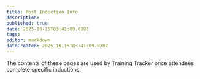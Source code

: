 ```yaml
---
title: Post Induction Info
description: 
published: true
date: 2025-10-15T03:41:09.030Z
tags: 
editor: markdown
dateCreated: 2025-10-15T03:41:09.030Z
---
```


The contents of these pages are used by Training Tracker once attendees complete specific inductions.